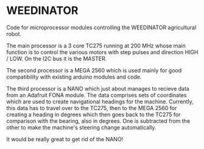 # WEEDINATOR
Code for microprocessor modules controlling the WEEDINATOR agricultural robot.

The main processor is a 3 core TC275 running at 200 MHz whose main function is to control the various motors with step pulses and direction HIGH / LOW. On the I2C bus it is the MASTER.

The second processor is a MEGA 2560 which is used mainly for good compatibility with existing arduino modules and code.

The third processor is a NANO which just about manages to recieve data from an Adafruit FONA module. The data comprises sets of coordinates which are used to create navigational headings for the machine. Currently, this data has to travel over to the TC275, then to the MEGA 2560 for creating a heading in degrees which then goes back to the TC275 for comparison with the bearing, also in degrees. One is subtracted from the other to make the machine's steering change automatically.

It would be really great to get rid of the NANO!
